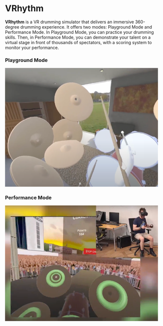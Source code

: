# VRhythm

**VRhythm** is a VR drumming simulator that delivers an immersive 360-degree drumming experience. It offers two modes: Playground Mode and Performance Mode. In Playground Mode, you can practice your drumming skills. Then, in Performance Mode, you can demonstrate your talent on a virtual stage in front of thousands of spectators, with a scoring system to monitor your performance.

### Playground Mode

![Playground Mode](images/playground.png)

### Performance Mode

![Performance Mode](images/performance.png)
